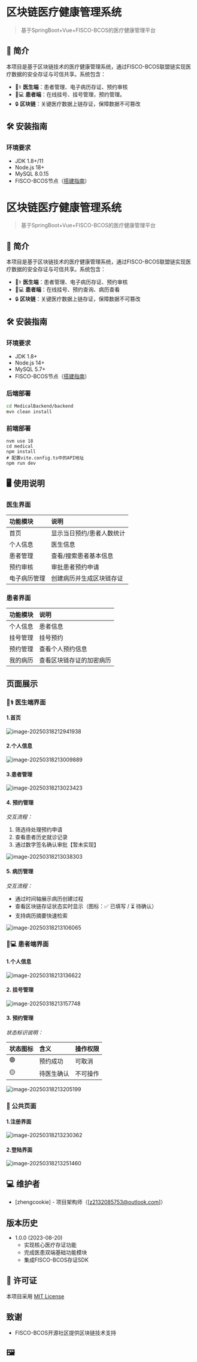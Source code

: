# **区块链医疗健康管理系统**

> 基于SpringBoot+Vue+FISCO-BCOS的医疗健康管理平台

## 🌟 简介
本项目是基于区块链技术的医疗健康管理系统，通过FISCO-BCOS联盟链实现医疗数据的安全存证与可信共享。系统包含：
- 👨⚕️ **医生端**：患者管理、电子病历存证、预约审核
- 👨💻 **患者端**：在线挂号、挂号管理，预约管理。
- 🔒 **区块链**：关键医疗数据上链存证，保障数据不可篡改

## 🛠️ 安装指南

### 环境要求
- JDK 1.8+/11
- Node.js 18+
- MySQL 8.0.15
- FISCO-BCOS节点（[搭建指南](https://fisco-bcos-documentation.readthedocs.io/)）

# **区块链医疗健康管理系统**

> 基于SpringBoot+Vue+FISCO-BCOS的医疗健康管理平台

## 🌟 简介
本项目是基于区块链技术的医疗健康管理系统，通过FISCO-BCOS联盟链实现医疗数据的安全存证与可信共享。系统包含：
- 👨⚕️ **医生端**：患者管理、电子病历存证、预约审核
- 👨💻 **患者端**：在线挂号、预约查询、病历查看
- 🔒 **区块链**：关键医疗数据上链存证，保障数据不可篡改

## 🛠️ 安装指南

### 环境要求
- JDK 1.8+
- Node.js 14+
- MySQL 5.7+
- FISCO-BCOS节点（[搭建指南](https://fisco-bcos-documentation.readthedocs.io/)）

### 后端部署
```bash
cd MedicalBackend/backend
mvn clean install
```

### 前端部署

```
nvm use 18
cd medical
npm install
# 配置vite.config.ts中的API地址
npm run dev
```

## 🖥️ 使用说明

### 医生界面

| 功能模块     | 说明                      |
| :----------- | :------------------------ |
| 首页         | 显示当日预约/患者人数统计 |
| 个人信息     | 医生信息                  |
| 患者管理     | 查看/搜索患者基本信息     |
| 预约审核     | 审批患者预约申请          |
| 电子病历管理 | 创建病历并生成区块链存证  |

### 患者界面

| 功能模块 | 说明                     |
| :------- | :----------------------- |
| 个人信息 | 患者信息                 |
| 挂号管理 | 挂号预约                 |
| 预约管理 | 查看个人预约信息         |
| 我的病历 | 查看区块链存证的加密病历 |

## 页面展示

### 👨⚕️ 医生端界面

#### 1.首页

![image-20250318212941938](README.assets/image-20250318212941938-17423074482414.png)

#### 2.个人信息

![image-20250318213009889](README.assets/image-20250318213009889-17423074482426.png)

#### 3.患者管理

![image-20250318213023423](README.assets/image-20250318213023423-17423074482425.png)

#### 4. 预约管理

*交互流程：*

1. 筛选待处理预约申请
2. 查看患者历史就诊记录
3. 通过数字签名确认审批【暂未实现】

![image-20250318213038303](README.assets/image-20250318213038303-17423074482437.png)

#### 5. 病历管理

*交互流程：*

- 通过时间轴展示病历创建过程
- 查看区块链存证状态实时显示（图标：✅ 已填写 / ⏳ 待确认）
- 支持病历摘要快速检索

![image-20250318213106065](README.assets/image-20250318213106065-17423074482438.png)

### 👨💻 患者端界面

#### 1.个人信息

![image-20250318213136622](README.assets/image-20250318213136622-17423074482439.png)

#### 2. 挂号管理

![image-20250318213157748](README.assets/image-20250318213157748-174230744824310.png)

#### 3. 预约管理

*状态标识说明：*

| 状态图标 | 含义       | 操作权限 |
| :------- | :--------- | :------- |
| 🟢        | 预约成功   | 可取消   |
| 🟡        | 待医生确认 | 不可操作 |

![image-20250318213205199](README.assets/image-20250318213205199-174230744824311.png)

### 🔐 公共页面

#### 1.注册界面

![image-20250318213230362](README.assets/image-20250318213230362-174230744824312.png)

#### 2.登陆界面

![image-20250318213251460](README.assets/image-20250318213251460-174230744824313.png)

## 💻 维护者

- [zhengcookie] - 项目架构师（[z2132085753@outlook.com]）

##  版本历史

- 1.0.0 (2023-08-20)
  - 实现核心医疗存证功能
  - 完成医患双端基础功能模块
  - 集成FISCO-BCOS存证SDK

## 📄 许可证

本项目采用 [MIT License](https://license/)

##  致谢

- FISCO-BCOS开源社区提供区块链技术支持

## 🖼️ 